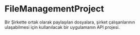 # FileManagementProject
Bir Şirkette ortak olarak paylaşılan dosyalara, şirket çalışanlarının ulaşabilmesi için kullanılacak bir uygulamanın API projesi.
